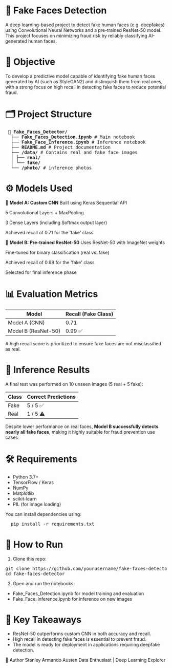 # 🧠 Fake Faces Detection

A deep learning-based project to detect fake human faces (e.g. deepfakes) using Convolutional Neural Networks and a pre-trained ResNet-50 model. This project focuses on minimizing fraud risk by reliably classifying AI-generated human faces.

# 📌 Objective
To develop a predictive model capable of identifying fake human faces generated by AI (such as StyleGAN2) and distinguish them from real ones, with a strong focus on high recall in detecting fake faces to reduce potential fraud.

# 🗂️ Project Structure

<pre> 📁 <b>Fake_Faces_Detector/</b> 
  ├── <b>Fake_Faces_Detection.ipynb</b> # Main notebook 
  ├── <b>Fake_Face_Inference.ipynb</b> # Inference notebook 
  ├── <b>README.md</b> # Project documentation 
  ├── <b>/data/</b> # Contains real and fake face images 
  │ ├── <b>real/</b> 
  │ └── <b>fake/</b> 
  └── <b>/photo/</b> # inference photos</pre>



# ⚙️ Models Used

🔹 **Model A: Custom CNN**
Built using Keras Sequential API

5 Convolutional Layers + MaxPooling

3 Dense Layers (including Softmax output layer)

Achieved recall of 0.71 for the 'fake' class

🔹 **Model B: Pre-trained ResNet-50**
Uses ResNet-50 with ImageNet weights

Fine-tuned for binary classification (real vs. fake)

Achieved recall of 0.99 for the 'fake' class

Selected for final inference phase

# 📊 Evaluation Metrics

| Model               | Recall (Fake Class) |
| ------------------- | ------------------- |
| Model A (CNN)       | 0.71                |
| Model B (ResNet-50) | 0.99 ✅              |

A high recall score is prioritized to ensure fake faces are not misclassified as real.

# 🧪 Inference Results
A final test was performed on 10 unseen images (5 real + 5 fake):

| Class | Correct Predictions |
| ----- | ------------------- |
| Fake  | 5 / 5 ✅             |
| Real  | 1 / 5 ⚠️            |

Despite lower performance on real faces, **Model B successfully detects nearly all fake faces**, making it highly suitable for fraud prevention use cases.

# 🛠️ Requirements

- Python 3.7+
- TensorFlow / Keras
- NumPy
- Matplotlib
- scikit-learn
- PIL (for image loading)

You can install dependencies using:

<pre>
  pip install -r requirements.txt
</pre>

# 🚀 How to Run

1. Clone this repo:

<pre>
git clone https://github.com/yourusername/fake-faces-detector.git
cd fake-faces-detector
</pre>

2. Open and run the notebooks:

- Fake_Faces_Detection.ipynb for model training and evaluation
- Fake_Face_Inference.ipynb for inference on new images

# 📌 Key Takeaways
- ResNet-50 outperforms custom CNN in both accuracy and recall.
- High recall in detecting fake faces is essential to prevent fraud.
- The model is ready for deployment in applications requiring deepfake detection.

👤 Author
Stanley Armando Austen
Data Enthusiast | Deep Learning Explorer

